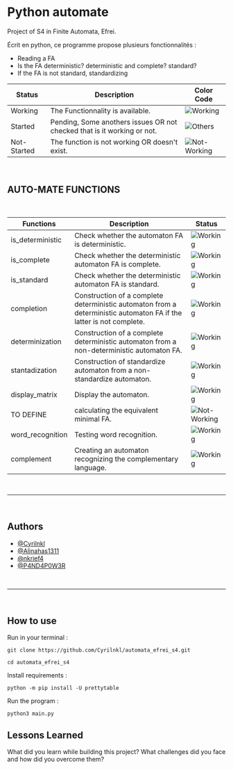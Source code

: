 
# Python automate

Project of S4 in Finite Automata, Efrei.

Écrit en python, ce programme propose plusieurs fonctionnalités :

-  Reading a FA
-  Is the FA deterministic? deterministic and complete? standard?
-  If the FA is not standard, standardizing


| Status | Description | Color Code |
|--------|-------------|------------|
|Working| The Functionnality is available. | ![Working](https://i.ibb.co/3FntR1c/1.png) |
|Started| Pending, Some anothers issues OR not checked that is it working or not.| ![Others](https://i.ibb.co/pQwqwcN/3.png)|
|Not-Started| The function is not working OR doesn't exist.|![Not-Working](https://i.ibb.co/wWtD8S6/2.png) |

<br>
<h2>AUTO-MATE FUNCTIONS</h2>
<br>

| Functions | Description | Status |
|--------|-------------|------------|
|is_deterministic| Check whether the automaton FA is deterministic. | ![Working](https://i.ibb.co/3FntR1c/1.png) |
|is_complete| Check whether the deterministic automaton FA is complete.| ![Working](https://i.ibb.co/3FntR1c/1.png) |
|is_standard| Check whether the deterministic automaton FA is standard.| ![Working](https://i.ibb.co/3FntR1c/1.png) |
|completion| Construction of a complete deterministic automaton from a deterministic automaton FA if the latter is not complete.| ![Working](https://i.ibb.co/3FntR1c/1.png)|
|determinization | Construction of a complete deterministic automaton from a non-deterministic automaton FA.| ![Working](https://i.ibb.co/3FntR1c/1.png)|
|stantadization | Construction of standardize automaton from a non-standardize automaton.| ![Working](https://i.ibb.co/3FntR1c/1.png)|
|display_matrix| Display the automaton.| ![Working](https://i.ibb.co/3FntR1c/1.png)|
|TO DEFINE| calculating the equivalent minimal FA.| ![Not-Working](https://i.ibb.co/wWtD8S6/2.png)|
|word_recognition| Testing word recognition. | ![Working](https://i.ibb.co/3FntR1c/1.png)|
|complement| Creating an automaton recognizing the complementary language. | ![Working](https://i.ibb.co/3FntR1c/1.png)|

<br>
<hr>

<br>
<h2>Authors</h2>

- [@Cyrilnkl](https://www.github.com/cyrilnkl)
- [@Alinahas1311](https://www.github.com/alinahas1311)
- [@nkrief4](https://www.github.com/nkrief4)
- [@P4ND4P0W3R](https://www.github.com/P4ND4P0W3R)
<br>
<hr>
<br>
<h2>How to use</h2>

Run in your terminal :

```
git clone https://github.com/Cyrilnkl/automata_efrei_s4.git

cd automata_efrei_s4
```


Install requirements :

```python -m pip install -U prettytable```


Run the program :

```python3 main.py```
## Lessons Learned

What did you learn while building this project? What challenges did you face and how did you overcome them?






